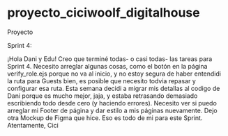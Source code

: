 # proyecto_ciciwoolf_digitalhouse
Proyecto 

Sprint 4:

¡Hola Dani y Edu! Creo que terminé todas- o casi todas- las tareas para Sprint 4. Necesito arreglar algunas cosas, como el botón en la página verify_role.ejs porque no va al inicio, y no estoy segura de haber entendidi la ruta para Guests bien, es posible que necesito todvia repasar y configurar esa ruta. Esta semana decidi a migrar mis detallas al codigo de Dani porque es mucho mejor, jaja, y estaba retrasando demasiado escribiendo todo desde cero (y haciendo errores). Necesito ver si puedo arreglar mi Footer de página y dar estilo a mis páginas nuevamente. Dejo otra Mockup de Figma que hice. Eso es todo de mi para este Sprint. Atentamente, Cici
